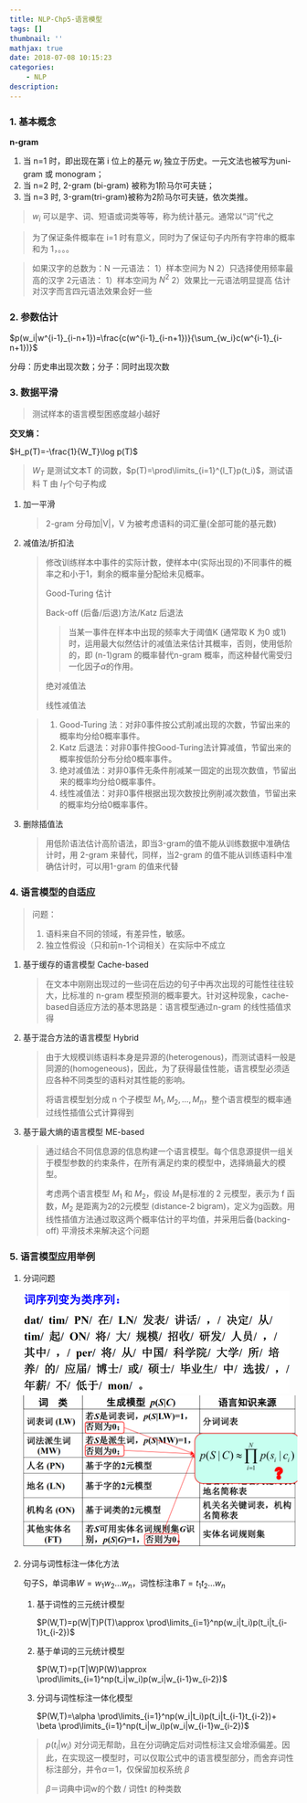 ```yaml
---
title: NLP-Chp5-语言模型
tags: []
thumbnail: ''
mathjax: true
date: 2018-07-08 10:15:23
categories:
	- NLP
description:
---
```


### 1. 基本概念

**n-gram**

1. 当 n=1 时，即出现在第 i 位上的基元 $w_i$ 独立于历史。一元文法也被写为uni-gram 或 monogram；
2. 当 n=2 时, 2-gram (bi-gram) 被称为1阶马尔可夫链；
3. 当 n=3 时, 3-gram(tri-gram)被称为2阶马尔可夫链，依次类推。

> $w_i$ 可以是字、词、短语或词类等等，称为统计基元。通常以“词”代之

> 为了保证条件概率在 i=1 时有意义，同时为了保证句子内所有字符串的概率和为 1，<BOS>。。。<EOS>

> 如果汉字的总数为：N
> 一元语法：	1）样本空间为 N
> 			2）只选择使用频率最高的汉字
> 2元语法：	1）样本空间为 $N^2$
> 			2）效果比一元语法明显提高
> 估计对汉字而言四元语法效果会好一些

### 2. 参数估计

$p(w_i|w^{i-1}_{i-n+1})=\frac{c(w^{i-1}_{i-n+1})}{\sum_{w_i}c(w^{i-1}_{i-n+1})}$

分母：历史串出现次数；分子：同时出现次数

### 3. 数据平滑

> 测试样本的语言模型困惑度越小越好

**交叉熵：**

$H_p(T)=-\frac{1}{W_T}\log p(T)$

> $W_T$ 是测试文本T 的词数，$p(T)=\prod\limits_{i=1}^{l_T}p(t_i)$，测试语料 T 由 $l_T$个句子构成

1. 加一平滑

   > 2-gram 分母加|V|，V 为被考虑语料的词汇量(全部可能的基元数)

2. 减值法/折扣法

   > 修改训练样本中事件的实际计数，使样本中(实际出现的)不同事件的概率之和小于1，剩余的概率量分配给未见概率。
   >
   > Good-Turing 估计
   >
   > Back-off (后备/后退)方法/Katz 后退法
   >
   > > 当某一事件在样本中出现的频率大于阈值K (通常取 K 为0 或1)时，运用最大似然估计的减值法来估计其概率，否则，使用低阶的，即 (n-1)gram 的概率替代n-gram 概率，而这种替代需受归一化因子$\alpha$的作用。
   >
   > 绝对减值法
   >
   > 线性减值法

   > 1. Good-Turing 法：对非0事件按公式削减出现的次数，节留出来的概率均分给0概率事件。
   > 2. Katz 后退法：对非0事件按Good-Turing法计算减值，节留出来的概率按低阶分布分给0概率事件。
   > 3. 绝对减值法：对非0事件无条件削减某一固定的出现次数值，节留出来的概率均分给0概率事件。
   > 4. 线性减值法：对非0事件根据出现次数按比例削减次数值，节留出来的概率均分给0概率事件。

3. 删除插值法

   > 用低阶语法估计高阶语法，即当3-gram的值不能从训练数据中准确估计时，用 2-gram 来替代，同样，当2-gram 的值不能从训练语料中准确估计时，可以用1-gram 的值来代替

### 4. 语言模型的自适应

> 问题：
>
> 1. 语料来自不同的领域，有差异性，敏感。
> 2. 独立性假设（只和前n-1个词相关）在实际中不成立

1. 基于缓存的语言模型 Cache-based

   > 在文本中刚刚出现过的一些词在后边的句子中再次出现的可能性往往较大，比标准的 n-gram 模型预测的概率要大。针对这种现象，cache-based自适应方法的基本思路是：语言模型通过n-gram 的线性插值求得

2. 基于混合方法的语言模型 Hybrid

   > 由于大规模训练语料本身是异源的(heterogenous)，而测试语料一般是同源的(homogeneous)，因此，为了获得最佳性能，语言模型必须适应各种不同类型的语料对其性能的影响。
   >
   > 将语言模型划分成 n 个子模型 $M_1, M_2, …, M_n$，整个语言模型的概率通过线性插值公式计算得到

3. 基于最大熵的语言模型 ME-based

   > 通过结合不同信息源的信息构建一个语言模型。每个信息源提供一组关于模型参数的约束条件，在所有满足约束的模型中，选择熵最大的模型。
   >
   > 考虑两个语言模型 $M_1$ 和 $M_2$，假设 $M_1$是标准的 2 元模型，表示为 f 函数，$M_2$ 是距离为2的2元模型 (distance-2 bigram)，定义为g函数。用线性插值方法通过取这两个概率估计的平均值，并采用后备(backing-off) 平滑技术来解决这个问题

### 5. 语言模型应用举例

1. 分词问题

   <img src="../asset/NLP-Chp5-语言模型/79452375.jpg" style="zoom:50%;" />

   <img src="../asset/NLP-Chp5-语言模型/81460265.jpg" style="zoom:50%;" />

2. 分词与词性标注一体化方法

   句子S，单词串$W=w_1w_2\dots w_n$，词性标注串$T=t_1t_2\dots w_n$ 

   1. 基于词性的三元统计模型

      $P(W,T)=p(W|T)P(T)\approx \prod\limits_{i=1}^np(w_i|t_i)p(t_i|t_{i-1}t_{i-2})$

   2. 基于单词的三元统计模型

      $P(W,T)=p(T|W)P(W)\approx \prod\limits_{i=1}^np(t_i|w_i)p(w_i|w_{i-1}w_{i-2})$

   3. 分词与词性标注一体化模型

      $P(W,T)=\alpha \prod\limits_{i=1}^np(w_i|t_i)p(t_i|t_{i-1}t_{i-2})+ \beta \prod\limits_{i=1}^np(t_i|w_i)p(w_i|w_{i-1}w_{i-2})$

   > $p(t_i | w_i)$ 对分词无帮助，且在分词确定后对词性标注又会增添偏差。因此，在实现这一模型时，可以仅取公式中的语言模型部分，而舍弃词性标注部分，并令$\alpha＝1$，仅保留加权系统 $\beta$
   >
   > $\beta$＝词典中词w的个数 / 词性t 的种类数